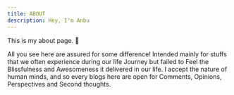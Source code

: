 ```yaml
---
title: ABOUT
description: Hey, I'm Anbu
---
```



This is my about page. :wave:

All you see here are assured for some difference! Intended mainly for stuffs that we often experience during our life Journey but failed to Feel the Blissfulness and Awesomeness it delivered in our life. I accept the nature of human minds, and so every blogs here are open for Comments, Opinions, Perspectives and Second thoughts.
